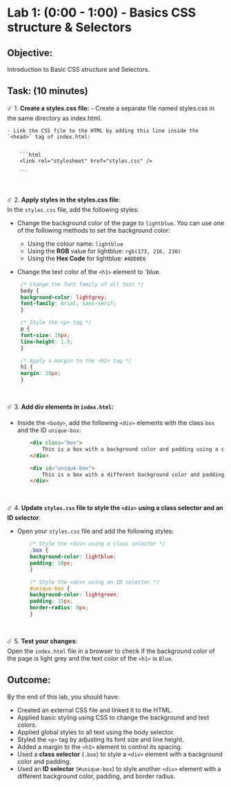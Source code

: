 # Lab 1: (0:00 - 1:00) - Basics CSS structure & Selectors

## Objective: 
Introduction to Basic CSS structure and Selectors.

## Task: (10 minutes)
☄️ 1. **Create a styles.css file:**
    -   Create a separate file named styles.css in the same directory as index.html.

    - Link the CSS file to the HTML by adding this line inside the `<head>` tag of index.html:


        ```html
        <link rel="stylesheet" href="styles.css" />

        ```
<br>


☄️ 2. **Apply styles in the styles.css file**:<br>
In the `styles.css` file, add the following styles:

- Change the background color of the page to `lightblue`. You can use one of the following methods to set the background color:

    - Using the colour name: `lightblue`
    - Using the **RGB** value for lightblue:  `rgb(173, 216, 230)` 
    - Using the **Hex Code** for lightblue: `#ADD8E6`

-   Change the text color of the `<h1>` element to `blue.

       ```css
        /* Change the font family of all text */
        body {
        background-color: lightgrey;
        font-family: Arial, sans-serif;
        }

        /* Style the <p> tag */
        p {
        font-size: 18px;
        line-height: 1.5;
        }

        /* Apply a margin to the <h1> tag */
        h1 {
        margin: 20px;
        }
    ```

<br>


☄️ 3. **Add div elements in `index.html`:**
- Inside the `<body>`, add the following `<div>` elements with the class `box` and the ID `unique-box`:

    ```html
        <div class="box">
            This is a box with a background color and padding using a class selector.
        </div>

        <div id="unique-box">
            This is a box with a different background color and padding using an ID selector.
        </div>
    ```

<br>


☄️ 4. **Update `styles.css` file to style the `<div>` using a class selector and an ID selector**:<br>
- Open your `styles.css` file and add the following styles: 

    ```css
        /* Style the <div> using a class selector */
        .box {
        background-color: lightblue;
        padding: 10px;
        }

        /* Style the <div> using an ID selector */
        #unique-box {
        background-color: lightgreen;
        padding: 15px;
        border-radius: 8px;
        }
    ```


<br>


☄️ 5. **Test your changes**:<br>
Open the `index.html` file in a browser to check if the background color of the page is light grey and the text color of the `<h1>` is `Blue`.


## Outcome:
By the end of this lab, you should have:

- Created an external CSS file and linked it to the HTML.
- Applied basic styling using CSS to change the background and text colors.
- Applied global styles to all text using the body selector.
- Styled the `<p>` tag by adjusting its font size and line height.
- Added a margin to the `<h1>` element to control its spacing.
- Used a **class selector** (`.box`) to style a `<div>` element with a background color and padding.
- Used an **ID selector** (`#unique-box`) to style another `<div>` element with a different background color, padding, and border radius.